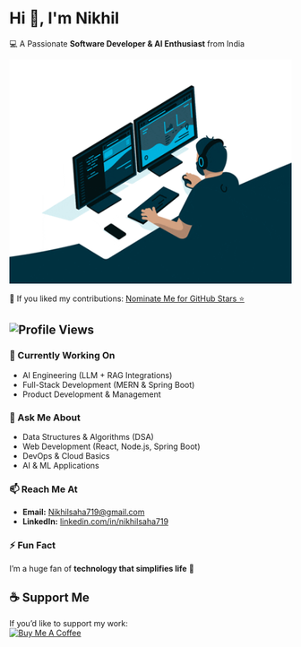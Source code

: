 # Hi 👋, I'm Nikhil  

💻 A Passionate **Software Developer & AI Enthusiast** from India

<img src="https://raw.githubusercontent.com/Nik719/Nik719/refs/heads/main/Hand%20Wave.gif" height="400" width="800">

🌟 If you liked my contributions: [Nominate Me for GitHub Stars ⭐](https://stars.github.com/)  

![Profile Views](https://komarev.com/ghpvc/?username=Nik719&label=Profile%20Views&color=0e75b6&style=flat)
---

### 🔭 Currently Working On  
- AI Engineering (LLM + RAG Integrations)  
- Full-Stack Development (MERN & Spring Boot)  
- Product Development & Management  

### 💬 Ask Me About  
- Data Structures & Algorithms (DSA)  
- Web Development (React, Node.js, Spring Boot)  
- DevOps & Cloud Basics  
- AI & ML Applications  

### 📫 Reach Me At  
- **Email:** Nikhilsaha719@gmail.com
- **LinkedIn:** [linkedin.com/in/nikhilsaha719](https://www.linkedin.com/in/nikhilsaha719/)  

### ⚡ Fun Fact  
I’m a huge fan of **technology that simplifies life** 🚀  


## ☕ Support Me  
If you’d like to support my work:  
[![Buy Me A Coffee](https://img.shields.io/badge/-Buy%20Me%20a%20Coffee-ffdd00?logo=buymeacoffee&logoColor=black)](https://www.buymeacoffee.com/yourusername)  

